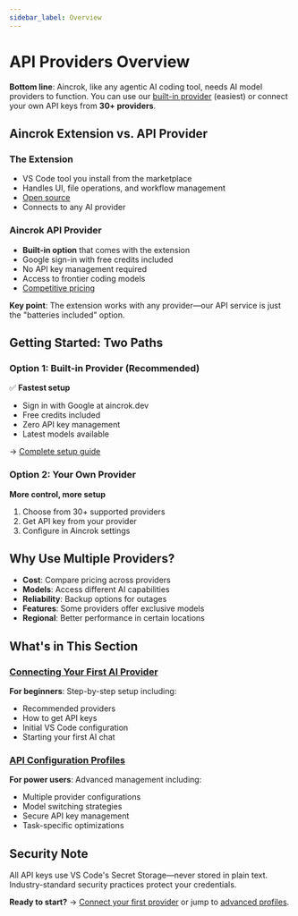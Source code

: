 ```yaml
---
sidebar_label: Overview
---
```


# API Providers Overview

**Bottom line**: Aincrok, like any agentic AI coding tool, needs AI model providers to function. You can use our [built-in provider](/providers/aincrok) (easiest) or connect your own API keys from **30+ providers**.

## Aincrok Extension vs. API Provider

### The Extension

- VS Code tool you install from the marketplace
- Handles UI, file operations, and workflow management
- [Open source](https://github.com/aincrok/aincrok)
- Connects to any AI provider

### Aincrok API Provider

- **Built-in option** that comes with the extension
- Google sign-in with free credits included
- No API key management required
- Access to frontier coding models
- [Competitive pricing](https://aincrok.dev/pricing)

**Key point**: The extension works with any provider—our API service is just the "batteries included" option.

## Getting Started: Two Paths

### Option 1: Built-in Provider (Recommended)

✅ **Fastest setup**

- Sign in with Google at aincrok.dev
- Free credits included
- Zero API key management
- Latest models available

→ [Complete setup guide](/providers/aincrok)

### Option 2: Your Own Provider

**More control, more setup**

1. Choose from 30+ supported providers
2. Get API key from your provider
3. Configure in Aincrok settings

## Why Use Multiple Providers?

- **Cost**: Compare pricing across providers
- **Models**: Access different AI capabilities
- **Reliability**: Backup options for outages
- **Features**: Some providers offer exclusive models
- **Regional**: Better performance in certain locations

## What's in This Section

### [Connecting Your First AI Provider](/getting-started/connecting-api-provider)

**For beginners**: Step-by-step setup including:

- Recommended providers
- How to get API keys
- Initial VS Code configuration
- Starting your first AI chat

### [API Configuration Profiles](/features/api-configuration-profiles)

**For power users**: Advanced management including:

- Multiple provider configurations
- Model switching strategies
- Secure API key management
- Task-specific optimizations

## Security Note

All API keys use VS Code's Secret Storage—never stored in plain text. Industry-standard security practices protect your credentials.

**Ready to start?** → [Connect your first provider](/getting-started/connecting-api-provider) or jump to [advanced profiles](/features/api-configuration-profiles).
